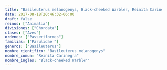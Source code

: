 ```yaml
---
title: "Basileuterus melanogenys, Black-cheeked Warbler, Reinita Carinegra"
date: 2017-08-18T20:46:32-06:00
draft: false
reinos: ["Animalia"]
divisiones: ["Chordata"]
clases: ["Aves"]
ordenes: ["Passeriformes"]
familias: ["Parulidae "]
generos: ["Basileuterus"]
nombre_cientifico: "Basileuterus melanogenys"
nombre_comun: "Reinita Carinegra"
nombre_ingles: "Black-cheeked Warbler"
---
```

